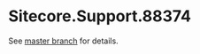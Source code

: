 # Sitecore.Support.88374

See [master branch](https://github.com/sitecoresupport/Sitecore.Support.88374) for details.